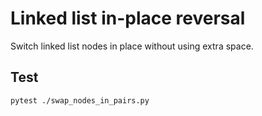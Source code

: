 # Linked list in-place reversal

Switch linked list nodes in place without using extra space.

## Test

```
pytest ./swap_nodes_in_pairs.py
```
